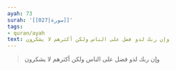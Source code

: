 ```yaml
---
ayah: 73
surah: '[[027|سورة]]'
tags:
- quran/ayah
text: وإن ربك لذو فضل على الناس ولكن أكثرهم لا يشكرون
---
```

> وإن ربك لذو فضل على الناس ولكن أكثرهم لا يشكرون
